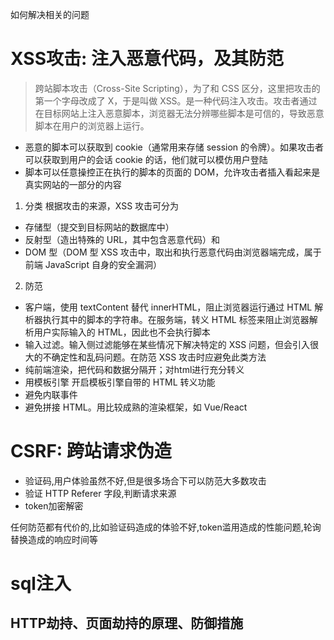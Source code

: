 如何解决相关的问题

# XSS攻击: 注入恶意代码，及其防范
> 跨站脚本攻击（Cross-Site Scripting），为了和 CSS 区分，这里把攻击的第一个字母改成了 X，于是叫做 XSS。是一种代码注入攻击。攻击者通过在目标网站上注入恶意脚本，浏览器无法分辨哪些脚本是可信的，导致恶意脚本在用户的浏览器上运行。
* 恶意的脚本可以获取到 cookie（通常用来存储 session 的令牌）。如果攻击者可以获取到用户的会话 cookie 的话，他们就可以模仿用户登陆
* 脚本可以任意操控正在执行的脚本的页面的 DOM，允许攻击者插入看起来是真实网站的一部分的内容




1. 分类
根据攻击的来源，XSS 攻击可分为
  * 存储型（提交到目标网站的数据库中）
  * 反射型（造出特殊的 URL，其中包含恶意代码）和 
  * DOM 型（DOM 型 XSS 攻击中，取出和执行恶意代码由浏览器端完成，属于前端 JavaScript 自身的安全漏洞）

2. 防范
  - 客户端，使用 textContent 替代 innerHTML，阻止浏览器运行通过 HTML 解析器执行其中的脚本的字符串。在服务端，转义 HTML 标签来阻止浏览器解析用户实际输入的 HTML，因此也不会执行脚本
  - 输入过滤。输入侧过滤能够在某些情况下解决特定的 XSS 问题，但会引入很大的不确定性和乱码问题。在防范 XSS 攻击时应避免此类方法
  - 纯前端渲染，把代码和数据分隔开；对html进行充分转义
  - 用模板引擎 开启模板引擎自带的 HTML 转义功能
  - 避免内联事件
  - 避免拼接 HTML。用比较成熟的渲染框架，如 Vue/React 

# CSRF: 跨站请求伪造
  - 验证码,用户体验虽然不好,但是很多场合下可以防范大多数攻击
  - 验证 HTTP Referer 字段,判断请求来源
  - token加密解密

任何防范都有代价的,比如验证码造成的体验不好,token滥用造成的性能问题,轮询替换造成的响应时间等

# sql注入


## HTTP劫持、页面劫持的原理、防御措施